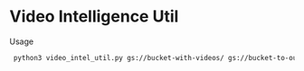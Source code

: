 # Video Intelligence Util

Usage
```bash
 python3 video_intel_util.py gs://bucket-with-videos/ gs://bucket-to-output-json/output your-service-account-192891249528.json 
```

